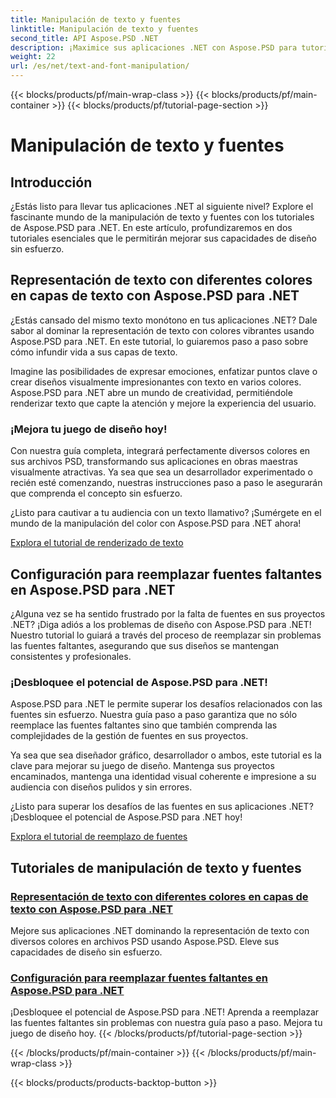 ```yaml
---
title: Manipulación de texto y fuentes
linktitle: Manipulación de texto y fuentes
second_title: API Aspose.PSD .NET
description: ¡Maximice sus aplicaciones .NET con Aspose.PSD para tutoriales .NET! Aprenda a representar texto en colores vibrantes y reemplace sin problemas las fuentes que faltan.
weight: 22
url: /es/net/text-and-font-manipulation/
---
```


{{< blocks/products/pf/main-wrap-class >}}
{{< blocks/products/pf/main-container >}}
{{< blocks/products/pf/tutorial-page-section >}}

# Manipulación de texto y fuentes


## Introducción

¿Estás listo para llevar tus aplicaciones .NET al siguiente nivel? Explore el fascinante mundo de la manipulación de texto y fuentes con los tutoriales de Aspose.PSD para .NET. En este artículo, profundizaremos en dos tutoriales esenciales que le permitirán mejorar sus capacidades de diseño sin esfuerzo.

## Representación de texto con diferentes colores en capas de texto con Aspose.PSD para .NET

¿Estás cansado del mismo texto monótono en tus aplicaciones .NET? Dale sabor al dominar la representación de texto con colores vibrantes usando Aspose.PSD para .NET. En este tutorial, lo guiaremos paso a paso sobre cómo infundir vida a sus capas de texto.

Imagine las posibilidades de expresar emociones, enfatizar puntos clave o crear diseños visualmente impresionantes con texto en varios colores. Aspose.PSD para .NET abre un mundo de creatividad, permitiéndole renderizar texto que capte la atención y mejore la experiencia del usuario.

### ¡Mejora tu juego de diseño hoy!

Con nuestra guía completa, integrará perfectamente diversos colores en sus archivos PSD, transformando sus aplicaciones en obras maestras visualmente atractivas. Ya sea que sea un desarrollador experimentado o recién esté comenzando, nuestras instrucciones paso a paso le asegurarán que comprenda el concepto sin esfuerzo.

¿Listo para cautivar a tu audiencia con un texto llamativo? ¡Sumérgete en el mundo de la manipulación del color con Aspose.PSD para .NET ahora!

[Explora el tutorial de renderizado de texto](./render-text-different-colors/)

## Configuración para reemplazar fuentes faltantes en Aspose.PSD para .NET

¿Alguna vez se ha sentido frustrado por la falta de fuentes en sus proyectos .NET? ¡Diga adiós a los problemas de diseño con Aspose.PSD para .NET! Nuestro tutorial lo guiará a través del proceso de reemplazar sin problemas las fuentes faltantes, asegurando que sus diseños se mantengan consistentes y profesionales.

### ¡Desbloquee el potencial de Aspose.PSD para .NET!

Aspose.PSD para .NET le permite superar los desafíos relacionados con las fuentes sin esfuerzo. Nuestra guía paso a paso garantiza que no sólo reemplace las fuentes faltantes sino que también comprenda las complejidades de la gestión de fuentes en sus proyectos.

Ya sea que sea diseñador gráfico, desarrollador o ambos, este tutorial es la clave para mejorar su juego de diseño. Mantenga sus proyectos encaminados, mantenga una identidad visual coherente e impresione a su audiencia con diseños pulidos y sin errores.

¿Listo para superar los desafíos de las fuentes en sus aplicaciones .NET? ¡Desbloquee el potencial de Aspose.PSD para .NET hoy!

[Explora el tutorial de reemplazo de fuentes](./replace-missing-fonts/)

## Tutoriales de manipulación de texto y fuentes
### [Representación de texto con diferentes colores en capas de texto con Aspose.PSD para .NET](./render-text-different-colors/)
Mejore sus aplicaciones .NET dominando la representación de texto con diversos colores en archivos PSD usando Aspose.PSD. Eleve sus capacidades de diseño sin esfuerzo.
### [Configuración para reemplazar fuentes faltantes en Aspose.PSD para .NET](./replace-missing-fonts/)
¡Desbloquee el potencial de Aspose.PSD para .NET! Aprenda a reemplazar las fuentes faltantes sin problemas con nuestra guía paso a paso. Mejora tu juego de diseño hoy.
{{< /blocks/products/pf/tutorial-page-section >}}

{{< /blocks/products/pf/main-container >}}
{{< /blocks/products/pf/main-wrap-class >}}

{{< blocks/products/products-backtop-button >}}
